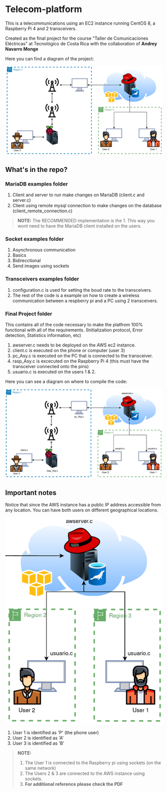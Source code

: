 # Telecom-platform
This is a telecommunications using an EC2 instance running CentOS 8, a Raspberry Pi 4 and 2 transceivers.

Created as the final project for the course "Taller de Comunicaciones Eléctricas" at Tecnológico de Costa Rica with the collaboration of **Andrey Navarro Monge** 

Here you can find a diagram of the project:

<p align="center">
  <img src="images/diagram.png">
</p>

## What's in the repo?

### MariaDB examples folder

1. Client and server to run make changes on MariaDB (client.c and server.c)
2. Client using remote mysql connection to make changes on the database (client_remote_connection.c)

>**NOTE:**
> The RECOMMENDED implementation is the 1.
> This way you wont need to have the MariaDB client installed on the users.

### Socket examples folder

1. Asynchronous communication
2. Basics
3. Bidirecctional
4. Send images using sockets

### Transceivers examples folder

1. configuration.c is used for setting the boud rate to the transceivers.
2. The rest of the code is a example on how to create a wireless communication between a respberry pi and a PC using 2 transceivers. 

### Final Project folder

This contains all of the code necessary to make the platfrom 100% functional with all of the requirements. (Initialization protocol, Error detection, Statistics information, etc)

1. awserver.c needs to be deployed on the AWS ec2 instance. 
2. client.c is executed on the phone or computer (user 3)
3. pc_Asy.c is executed on the PC that is connected to the transceiver. 
4. rasp_Asy.c is excecuted on the Raspberry Pi 4 (this must have the transceiver connected onto the pins)
5. usuario.c is executed on the users 1 & 2.

Here you can see a diagram on where to compile the code:

<p align="center">
  <img src="images/location_of_code.png">
</p>

## Important notes

Notice that since the AWS instance has a public IP address accessible from any location. You can have both users on different geographical locations.

<p align="center">
  <img src="images/users.png">
</p>

1. User 1 is identified as 'P' (the phone user)
2. User 2 is identified as 'A'
3. User 3 is identified as 'B'

>**NOTE:**
> 1. The User 1 is connected to the Raspberry pi using sockets (on the same network)
> 2. The Users 2 & 3 are connected to the AWS instance using sockets.
> 3. **For additional reference please check the PDF**
